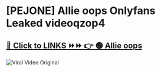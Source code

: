 
 # [PEJONE] Allie oops Onlyfans Leaked videoqzop4

## <h2><a href="https://clipsfans.com/Allie_oops&ref=git">🔗 Click to LINKS ⏩⏩ 👉 🟢 Allie oops </a></h2>

<a href="https://clipsfans.com/Allie_oops&ref=git" rel="nofollow" data-target="animated-image.originalLink"><img src="https://i.ibb.co.com/xMMVF88/686577567.gif" alt="Viral Video Original" style="max-width: 100%; display: inline-block;" data-target="animated-image.originalImage"></a>

